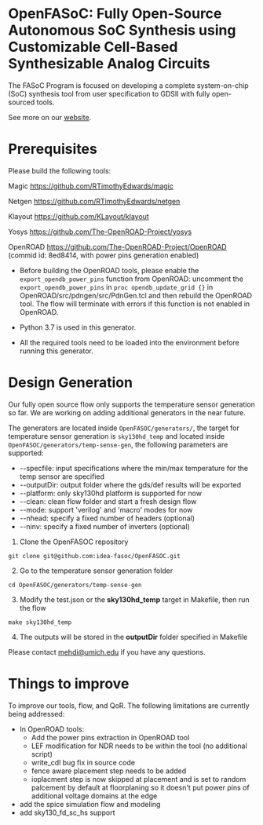 # OpenFASoC: Fully Open-Source Autonomous SoC Synthesis using Customizable Cell-Based Synthesizable Analog Circuits

The FASoC Program is focused on developing a complete system-on-chip (SoC) synthesis tool from user specification to GDSII with fully open-sourced tools.

See more on our [website](https://fasoc.engin.umich.edu/).

# Prerequisites

Please build the following tools:

  Magic <https://github.com/RTimothyEdwards/magic>

  Netgen <https://github.com/RTimothyEdwards/netgen>
  
  Klayout <https://github.com/KLayout/klayout>
  
  Yosys <https://github.com/The-OpenROAD-Project/yosys>

  OpenROAD <https://github.com/The-OpenROAD-Project/OpenROAD> (commid id: 8ed8414, with power pins generation enabled)

   - Before building the OpenROAD tools, please enable the `export_opendb_power_pins` function from OpenROAD: uncomment the `export_opendb_power_pins` in `proc opendb_update_grid {}` in OpenROAD/src/pdngen/src/PdnGen.tcl and then rebuild the OpenROAD tool. The flow will terminate with errors if this function is not enabled in OpenROAD.

   - Python 3.7 is used in this generator. 

   - All the required tools need to be loaded into the environment before running this generator.

# Design Generation

Our fully open source flow only supports the temperature sensor generation so far. We are working on adding additional generators in the near future.

The generators are located inside `OpenFASOC/generators/`, the target for temperature sensor generation is `sky130hd_temp` and located inside `OpenFASOC/generators/temp-sense-gen`, the following parameters are supported:

- --specfile: input specifications where the min/max temperature for the temp sensor are specified
- --outputDir: output folder where the gds/def results will be exported
- --platform: only sky130hd platform is supported for now
- --clean: clean flow folder and start a fresh design flow
- --mode: support 'verilog' and 'macro' modes for now
- --nhead: specify a fixed number of headers (optional)
- --ninv: specify a fixed number of inverters (optional)

1. Clone the OpenFASOC repository

```
git clone git@github.com:idea-fasoc/OpenFASOC.git
```

2. Go to the temperature sensor generation folder

```
cd OpenFASOC/generators/temp-sense-gen
```

3. Modify the test.json or the **sky130hd_temp** target in Makefile, then run the flow

```
make sky130hd_temp
```

4. The outputs will be stored in the **outputDir** folder specified in Makefile

Please contact mehdi@umich.edu if you have any questions.

# Things to improve

To improve our tools, flow, and QoR. The following limitations are currently being addressed:
   - In OpenROAD tools:
       - Add the power pins extraction in OpenROAD tool
       - LEF modification for NDR needs to be within the tool (no additional script)
       - write_cdl bug fix in source code    
       - fence aware placement step needs to be added
       - ioplacment step is now skipped at placement and is set to random palcement by default at floorplaning so it doesn't put power pins of additional voltage domains at the edge
   - add the spice simulation flow and modeling
   - add sky130_fd_sc_hs support
